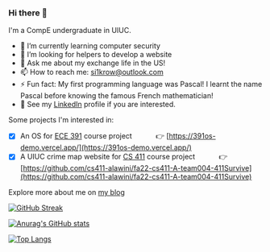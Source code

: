 ### Hi there 👋

I'm a CompE undergraduate in UIUC.

- 🌱 I’m currently learning computer security 
- 👯 I’m looking for helpers to develop a website
- 💬 Ask me about my exchange life in the US!
- 📫 How to reach me: si1krow@outlook.com
- ⚡ Fun fact: My first programming language was Pascal! I learnt the name Pascal before knowing the famous French mathematician!
- 📄 See my [LinkedIn](https://www.linkedin.com/in/erkai-yu-620358250/) profile if you are interested.

Some projects I'm interested in:
- [x] An OS for [ECE 391](https://courses.grainger.illinois.edu/ece391/fa2022/) course project &nbsp;&nbsp;&nbsp;&nbsp;&nbsp;&nbsp;&nbsp;&nbsp;&nbsp;&nbsp;&nbsp;👉 [https://391os-demo.vercel.app/](https://391os-demo.vercel.app/)
- [x] A UIUC crime map website for [CS 411](https://cs.illinois.edu/academics/courses/cs411) course project &nbsp;&nbsp;&nbsp;&nbsp;&nbsp;&nbsp;&nbsp;&nbsp;&nbsp;&nbsp;&nbsp;👉 [https://github.com/cs411-alawini/fa22-cs411-A-team004-411Survive](https://github.com/cs411-alawini/fa22-cs411-A-team004-411Survive)

Explore more about me on [my blog](https://erkaiyublog.github.io)

[![GitHub Streak](http://github-readme-streak-stats.herokuapp.com?user=silkrow&theme=dark&background=000000)](https://git.io/streak-stats)

[![Anurag's GitHub stats](https://github-readme-stats.vercel.app/api?username=silkrow&count_private=true&show_icons=true&theme=cobalt)](https://github.com/anuraghazra/github-readme-stats)

[![Top Langs](https://github-readme-stats.vercel.app/api/top-langs/?username=silkrow&layout=compact)](https://github.com/anuraghazra/github-readme-stats)
